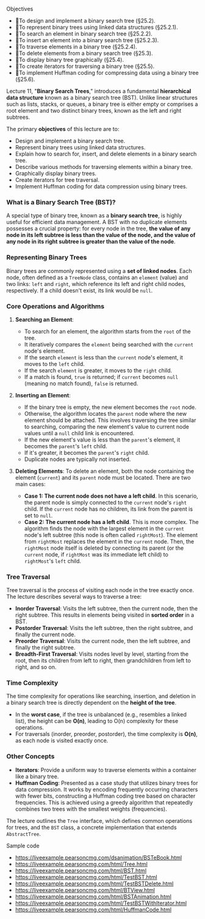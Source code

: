 
Objectives

- To design and implement a binary search tree (§25.2).
- To represent binary trees using linked data structures (§25.2.1).
- To search an element in binary search tree (§25.2.2).
- To insert an element into a binary search tree (§25.2.3).
- To traverse elements in a binary tree (§25.2.4).
- To delete elements from a binary search tree (§25.3).
- To display binary tree graphically (§25.4).
- To create iterators for traversing a binary tree (§25.5).
- To implement Huffman coding for compressing data using a binary tree (§25.6).

Lecture 11, "**Binary Search Trees**," introduces a fundamental **hierarchical data structure** known as a binary search tree (BST). Unlike linear structures such as lists, stacks, or queues, a binary tree is either empty or comprises a root element and two distinct binary trees, known as the left and right subtrees.

The primary **objectives** of this lecture are to:
*   Design and implement a binary search tree.
*   Represent binary trees using linked data structures.
*   Explain how to search for, insert, and delete elements in a binary search tree.
*   Describe various methods for traversing elements within a binary tree.
*   Graphically display binary trees.
*   Create iterators for tree traversal.
*   Implement Huffman coding for data compression using binary trees.

### What is a Binary Search Tree (BST)?
A special type of binary tree, known as a **binary search tree**, is highly useful for efficient data management. A BST with no duplicate elements possesses a crucial property: for every node in the tree, **the value of any node in its left subtree is less than the value of the node, and the value of any node in its right subtree is greater than the value of the node**.

### Representing Binary Trees
Binary trees are commonly represented using a **set of linked nodes**. Each node, often defined as a `TreeNode` class, contains an `element` (value) and two links: `left` and `right`, which reference its left and right child nodes, respectively. If a child doesn't exist, its link would be `null`.

### Core Operations and Algorithms

1.  **Searching an Element**:
    *   To search for an element, the algorithm starts from the `root` of the tree.
    *   It iteratively compares the `element` being searched with the `current` node's element.
    *   If the search `element` is less than the `current` node's element, it moves to the `left` child.
    *   If the search `element` is greater, it moves to the `right` child.
    *   If a match is found, `true` is returned; if `current` becomes `null` (meaning no match found), `false` is returned.

2.  **Inserting an Element**:
    *   If the binary tree is empty, the new element becomes the `root` node.
    *   Otherwise, the algorithm locates the `parent` node where the new element should be attached. This involves traversing the tree similar to searching, comparing the new element's value to current node values until a `null` child link is encountered.
    *   If the new element's value is less than the `parent`'s element, it becomes the `parent`'s `left` child.
    *   If it's greater, it becomes the `parent`'s `right` child.
    *   Duplicate nodes are typically not inserted.

3.  **Deleting Elements**:
    To delete an element, both the node containing the element (`current`) and its `parent` node must be located. There are two main cases:
    *   **Case 1: The current node does not have a left child**. In this scenario, the parent node is simply connected to the `current` node's `right` child. If the `current` node has no children, its link from the parent is set to `null`.
    *   **Case 2: The current node has a left child**. This is more complex. The algorithm finds the node with the largest element in the `current` node's left subtree (this node is often called `rightMost`). The element from `rightMost` replaces the element in the `current` node. Then, the `rightMost` node itself is deleted by connecting its parent (or the `current` node, if `rightMost` was its immediate left child) to `rightMost`'s `left` child.

### Tree Traversal
Tree traversal is the process of visiting each node in the tree exactly once. The lecture describes several ways to traverse a tree:
*   **Inorder Traversal**: Visits the left subtree, then the current node, then the right subtree. This results in elements being visited in **sorted order** in a BST.
*   **Postorder Traversal**: Visits the left subtree, then the right subtree, and finally the current node.
*   **Preorder Traversal**: Visits the current node, then the left subtree, and finally the right subtree.
*   **Breadth-First Traversal**: Visits nodes level by level, starting from the root, then its children from left to right, then grandchildren from left to right, and so on.

### Time Complexity
The time complexity for operations like searching, insertion, and deletion in a binary search tree is directly dependent on the **height of the tree**.
*   In the **worst case**, if the tree is unbalanced (e.g., resembles a linked list), the height can be **O(n)**, leading to O(n) complexity for these operations.
*   For traversals (inorder, preorder, postorder), the time complexity is **O(n)**, as each node is visited exactly once.

### Other Concepts
*   **Iterators**: Provide a uniform way to traverse elements within a container like a binary tree.
*   **Huffman Coding**: Presented as a case study that utilizes binary trees for data compression. It works by encoding frequently occurring characters with fewer bits, constructing a Huffman coding tree based on character frequencies. This is achieved using a greedy algorithm that repeatedly combines two trees with the smallest weights (frequencies).

The lecture outlines the `Tree` interface, which defines common operations for trees, and the `BST` class, a concrete implementation that extends `AbstractTree`.

Sample code 


- https://liveexample.pearsoncmg.com/dsanimation/BSTeBook.html
- https://liveexample.pearsoncmg.com/html/Tree.html
- https://liveexample.pearsoncmg.com/html/BST.html
- https://liveexample.pearsoncmg.com/html/TestBST.html
- https://liveexample.pearsoncmg.com/html/TestBSTDelete.html
- https://liveexample.pearsoncmg.com/html/BTView.html
- https://liveexample.pearsoncmg.com/html/BSTAnimation.html
- https://liveexample.pearsoncmg.com/html/TestBSTWithIterator.html
- https://liveexample.pearsoncmg.com/html/HuffmanCode.html